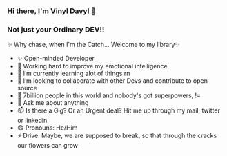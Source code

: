 ### Hi there, I'm Vinyl Davyl 👋

### Not just your Ordinary DEV!!

   ✨ Why chase, when I'm the Catch...
   Welcome to my library✨
- ✨ Open-minded Developer 
- 🔭 Working hard to improve my emotional intelligence
- 🌱 I’m currently learning alot of things rn
- 👯 I’m looking to collaborate with other Devs and contribute to open source
- 🤔 7billion people in this world and nobody's got superpowers, !=
- 💬 Ask me about anything
- 📫 Is there a Gig? Or an Urgent deal? Hit me up through my mail, twitter or linkedin
- 😄 Pronouns: He/Him
- ⚡ Drive: Maybe, we are supposed to break, so that through the cracks our flowers can grow
